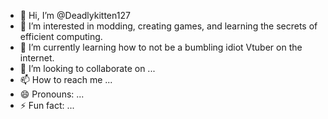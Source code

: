 - 👋 Hi, I’m @Deadlykitten127
- 👀 I’m interested in modding, creating games, and learning the secrets of efficient computing.
- 🌱 I’m currently learning how to not be a bumbling idiot Vtuber on the internet.
- 💞️ I’m looking to collaborate on ...
- 📫 How to reach me ...
- 😄 Pronouns: ...
- ⚡ Fun fact: ...

<!---
Deadlykitten127/Deadlykitten127 is a ✨ special ✨ repository because its `README.md` (this file) appears on your GitHub profile.
You can click the Preview link to take a look at your changes.
--->
